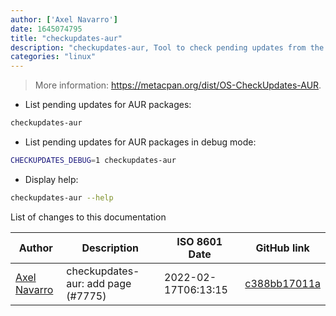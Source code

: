 ```yaml
---
author: ['Axel Navarro']
date: 1645074795
title: "checkupdates-aur"
description: "checkupdates-aur, Tool to check pending updates from the Arch User Repository (AUR)."
categories: "linux"
---
```

> More information: <https://metacpan.org/dist/OS-CheckUpdates-AUR>.

- List pending updates for AUR packages:

```bash
checkupdates-aur
```

- List pending updates for AUR packages in debug mode:

```bash
CHECKUPDATES_DEBUG=1 checkupdates-aur
```

- Display help:

```bash
checkupdates-aur --help
```
List of changes to this documentation


Author | Description | ISO 8601 Date | GitHub link
------|-----|-----|-----
[Axel Navarro](mailto:navarroaxel@gmail.com) | checkupdates-aur: add page (#7775) | 2022-02-17T06:13:15 | [c388bb17011a](https://github.com/tldr-pages/tldr/commit/c388bb17011a7915a5e8565ad1c52229ca00896a)

